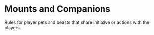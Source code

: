 # Mounts and Companions

Rules for player pets and beasts that share initiative or actions with the players.